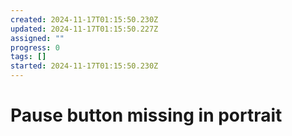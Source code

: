 ```yaml
---
created: 2024-11-17T01:15:50.230Z
updated: 2024-11-17T01:15:50.227Z
assigned: ""
progress: 0
tags: []
started: 2024-11-17T01:15:50.230Z
---
```


# Pause button missing in portrait

